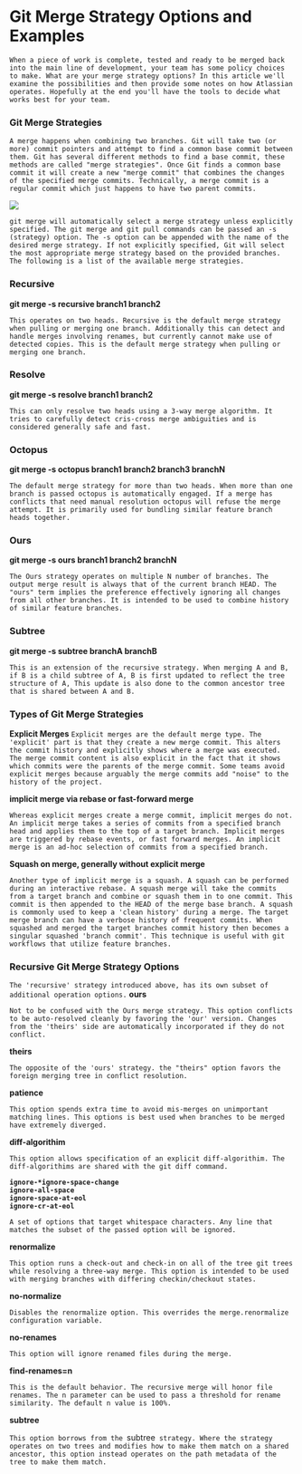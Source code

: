 # Git Merge Strategy Options and Examples

`When a piece of work is complete, tested and ready to be merged back into the main line of development, your team has some policy choices to make. What are your merge strategy options? In this article we'll examine the possibilities and then provide some notes on how Atlassian operates. Hopefully at the end you'll have the tools to decide what works best for your team.`

### Git Merge Strategies

`A merge happens when combining two branches. Git will take two (or more) commit pointers and attempt to find a common base commit between them. Git has several different methods to find a base commit, these methods are called "merge strategies". Once Git finds a common base commit it will create a new "merge commit" that combines the changes of the specified merge commits. Technically, a merge commit is a regular commit which just happens to have two parent commits.`

<img src="https://wac-cdn.atlassian.com/dam/jcr:2d3aef7f-6e1d-4e39-a5a5-97dd7714fdd2/what-is-a-merge.gif?cdnVersion=1123"/>

`git merge will automatically select a merge strategy unless explicitly specified. The git merge and git pull commands can be passed an -s (strategy) option. The -s option can be appended with the name of the desired merge strategy. If not explicitly specified, Git will select the most appropriate merge strategy based on the provided branches. The following is a list of the available merge strategies.`

### Recursive

**git merge -s recursive branch1 branch2**

`This operates on two heads. Recursive is the default merge strategy when pulling or merging one branch. Additionally this can detect and handle merges involving renames, but currently cannot make use of detected copies. This is the default merge strategy when pulling or merging one branch.`

### Resolve

**git merge -s resolve branch1 branch2**

`This can only resolve two heads using a 3-way merge algorithm. It tries to carefully detect cris-cross merge ambiguities and is considered generally safe and fast.`

### Octopus

**git merge -s octopus branch1 branch2 branch3 branchN**

`The default merge strategy for more than two heads. When more than one branch is passed octopus is automatically engaged. If a merge has conflicts that need manual resolution octopus will refuse the merge attempt. It is primarily used for bundling similar feature branch heads together.`

### Ours

**git merge -s ours branch1 branch2 branchN**

`The Ours strategy operates on multiple N number of branches. The output merge result is always that of the current branch HEAD. The "ours" term implies the preference effectively ignoring all changes from all other branches. It is intended to be used to combine history of similar feature branches.`

### Subtree

**git merge -s subtree branchA branchB**

`This is an extension of the recursive strategy. When merging A and B, if B is a child subtree of A, B is first updated to reflect the tree structure of A, This update is also done to the common ancestor tree that is shared between A and B.`

### Types of Git Merge Strategies

**Explicit Merges**
`Explicit merges are the default merge type. The 'explicit' part is that they create a new merge commit. This alters the commit history and explicitly shows where a merge was executed. The merge commit content is also explicit in the fact that it shows which commits were the parents of the merge commit. Some teams avoid explicit merges because arguably the merge commits add "noise" to the history of the project.`

**implicit merge via rebase or fast-forward merge**

`Whereas explicit merges create a merge commit, implicit merges do not. An implicit merge takes a series of commits from a specified branch head and applies them to the top of a target branch. Implicit merges are triggered by rebase events, or fast forward merges. An implicit merge is an ad-hoc selection of commits from a specified branch.`

**Squash on merge, generally without explicit merge**

`Another type of implicit merge is a squash. A squash can be performed during an interactive rebase. A squash merge will take the commits from a target branch and combine or squash them in to one commit. This commit is then appended to the HEAD of the merge base branch. A squash is commonly used to keep a 'clean history' during a merge. The target merge branch can have a verbose history of frequent commits. When squashed and merged the target branches commit history then becomes a singular squashed 'branch commit'. This technique is useful with git workflows that utilize feature branches.`

### Recursive Git Merge Strategy Options

`The 'recursive' strategy introduced above, has its own subset of additional operation options.`
**ours**

`Not to be confused with the Ours merge strategy. This option conflicts to be auto-resolved cleanly by favoring the 'our' version. Changes from the 'theirs' side are automatically incorporated if they do not conflict.`

**theirs**

`The opposite of the 'ours' strategy. the "theirs" option favors the foreign merging tree in conflict resolution.`

**patience**

`This option spends extra time to avoid mis-merges on unimportant matching lines. This options is best used when branches to be merged have extremely diverged.`

**diff-algorithim**

`This option allows specification of an explicit diff-algorithim. The diff-algorithims are shared with the git diff command.`

**`ignore-*ignore-space-change`**</br>
**`ignore-all-space`**</br>
**`ignore-space-at-eol`**</br>
**`ignore-cr-at-eol`**</br>

`A set of options that target whitespace characters. Any line that matches the subset of the passed option will be ignored.`

**renormalize**

`This option runs a check-out and check-in on all of the tree git trees while resolving a three-way merge. This option is intended to be used with merging branches with differing checkin/checkout states.`

**no-normalize**

`Disables the renormalize option. This overrides the merge.renormalize configuration variable.`

**no-renames**

`This option will ignore renamed files during the merge.`

**find-renames=n**

`This is the default behavior. The recursive merge will honor file renames. The n parameter can be used to pass a threshold for rename similarity. The default n value is 100%.`

**subtree**

`This option borrows from the `subtree` strategy. Where the strategy operates on two trees and modifies how to make them match on a shared ancestor, this option instead operates on the path metadata of the tree to make them match.`
